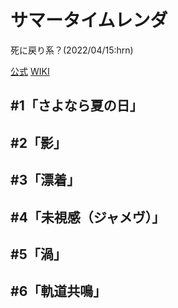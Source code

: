 # サマータイムレンダ

死に戻り系？(2022/04/15:hrn)

[公式](https://summertime-anime.com/) 
[WIKI](https://ja.wikipedia.org/wiki/%E3%82%B5%E3%83%9E%E3%83%BC%E3%82%BF%E3%82%A4%E3%83%A0%E3%83%AC%E3%83%B3%E3%83%80) 

## #1「さよなら夏の日」

## #2「影」

## #3「漂着」

## #4「未視感（ジャメヴ）」

## #5「渦」

## #6「軌道共鳴」
